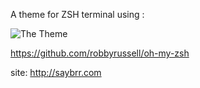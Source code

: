 A theme for ZSH terminal using :

![The Theme](http://i.imgur.com/BdVZZoa.png)

https://github.com/robbyrussell/oh-my-zsh

site: http://saybrr.com
